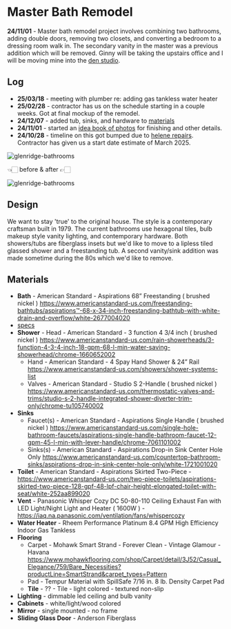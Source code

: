 # Master Bath Remodel

**24/11/01** - Master bath remodel project involves combining two bathrooms, adding double doors, removing two closets, and converting a bedroom to a dressing room walk in. The secondary vanity in the master was a previous addition which will be removed. Ginny will be taking the upstairs office and I will be moving mine into the [den studio](/notes/house/studio). 


## Log

- **25/03/18** - meeting with plumber re: adding gas tankless water heater
- **25/02/28** - contractor has us on the schedule starting in a couple weeks. Got at final mockup of the remodel. 
- **24/12/07** - added tub, sinks, and hardware to [materials](#materials)
- **24/11/01** - started an [idea book of photos](https://www.houzz.com/ideabooks/178757457/list/bathroom) for finishing and other details.
- **24/10/28** - timeline on this got bumped due to [helene repairs](/notes/house/helene). Contractor has given us a start date estimate of March 2025.


![glenridge-bathrooms](/img/glenridge-bathrooms.jpg)
<div style={{display: 'flex',  justifyContent:'center', alignItems:'center', marginBottom:'20px'}}>👈🏻 before & after 👉🏻</div>


![glenridge-bathrooms](/img/glenridge-bathroom-remodel-mockup.jpg)



## Design

We want to stay 'true' to the original house. The style is a contemporary craftsman built in 1979. The current bathrooms use hexagonal tiles, bulb makeup style vanity lighting, and contemporary hardware. Both showers/tubs are fiberglass insets but we'd like to move to a lipless tiled glassed shower and a freestanding tub. A second vanity/sink addition was made sometime during the 80s which we'd like to remove. 


## Materials

- **Bath** - American Standard - Aspirations 68” Freestanding ( brushed nickel  )
https://www.americanstandard-us.com/freestanding-bathtubs/aspirations™-68-x-34-inch-freestanding-bathtub-with-white-drain-and-overflow/white-2677004020
 - [specs](https://lixil.cdn.celum.cloud/233762_spec_2677004_Aspirations_68x34_freestanding_tub_v2_original.pdf)
- **Shower** - Head - American Standard - 3 function 4 3/4 inch ( brushed nickel )
https://www.americanstandard-us.com/rain-showerheads/3-function-4-3-4-inch-18-gpm-68-l-min-water-saving-showerhead/chrome-1660652002
  - Hand - American Standard - 4 Spay Hand Shower & 24” Rail
https://www.americanstandard-us.com/showers/shower-systems-list
  - Valves - American Standard - Studio S 2-Handle ( brushed nickel )
https://www.americanstandard-us.com/thermostatic-valves-and-trims/studio-s-2-handle-integrated-shower-diverter-trim-only/chrome-tu105740002
- **Sinks** 
  - Faucet(s) - American Standard - Aspirations Single Handle ( brushed nickel )
https://www.americanstandard-us.com/single-hole-bathroom-faucets/aspirations-single-handle-bathroom-faucet-12-gpm-45-l-min-with-lever-handle/chrome-7061101002
  - Sinks(s) - American Standard - Aspirations Drop-in Sink Center Hole Only 
https://www.americanstandard-us.com/countertop-bathroom-sinks/aspirations-drop-in-sink-center-hole-only/white-1721001020
- **Toilet** - American Standard - Aspirations Skirted Two-Piece - https://www.americanstandard-us.com/two-piece-toilets/aspirations-skirted-two-piece-128-gpf-48-lpf-chair-height-elongated-toilet-with-seat/white-252aa899020
- **Vent** - Panasonic Whisper Cozy DC 50-80-110 Ceiling Exhaust Fan with LED Light/Night Light and Heater ( 1600W ) - https://iaq.na.panasonic.com/ventilation/fans/whispercozy
- **Water Heater** - Rheem Performance Platinum 8.4 GPM High Efficiency Indoor Gas Tankless
- **Flooring** 
  - Carpet - Mohawk Smart Strand - Forever Clean  - Vintage  Glamour - Havana
https://www.mohawkflooring.com/shop/Carpet/detail/3J52/Casual_Elegance/759/Bare_Necessities?productLine=SmartStrand&carpet_types=Pattern
  - Pad - Tempur Material with SpillSafe 7/16 in. 8 lb. Density Carpet Pad
  - **Tile** - ?? - Tile - light colored - textured non-slip
- **Lighting** - dimmable led ceiling and bulb vanity
- **Cabinets** - white/light/wood colored
- **Mirror** - single mounted - no frame
- **Sliding Glass Door** - Anderson Fiberglass